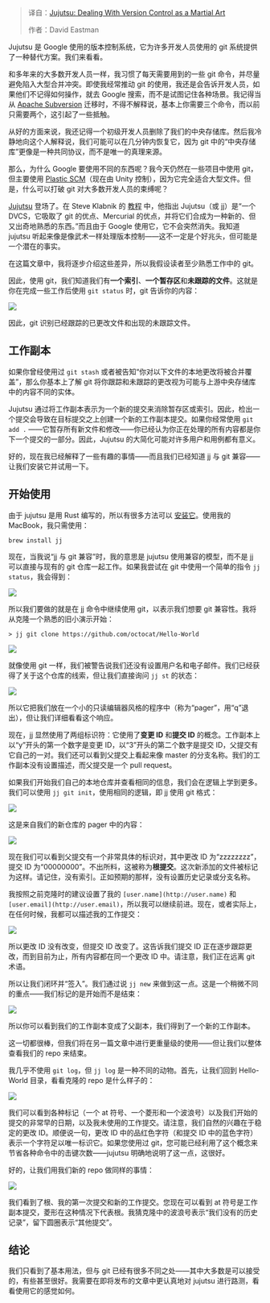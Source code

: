 
<!--
title: Jujutsu：像武术一样处理版本控制
cover: https://cdn.thenewstack.io/media/2025/02/db5c82a9-natalia-blauth-znrnassj8f0-unsplashb.jpg
-->

> 译自：[Jujutsu: Dealing With Version Control as a Martial Art](https://thenewstack.io/jujutsu-dealing-with-version-control-as-a-martial-art/)
> 
> 作者：David Eastman

Jujutsu 是 Google 使用的版本控制系统，它为许多开发人员使用的 git 系统提供了一种替代方案。我们来看看。

和多年来的大多数开发人员一样，我习惯了每天需要用到的一些 git 命令，并尽量避免陷入大型合并冲突。即使我经常推动 git 的使用，我还是会告诉开发人员，如果他们不记得如何操作，就去 Google 搜索，而不是试图记住各种场景。我记得当从 [Apache Subversion](https://en.wikipedia.org/wiki/Apache_Subversion) 迁移时，不得不解释说，基本上你需要三个命令，而以前只需要两个，这引起了一些抵触。

从好的方面来说，我还记得一个初级开发人员删除了我们的中央存储库。然后我冷静地向这个人解释说，我们可能可以在几分钟内恢复它，因为 git 中的“中央存储库”更像是一种共同协议，而不是唯一的真理来源。

那么，为什么 Google 要使用不同的东西呢？我今天仍然在一些项目中使用 git，但主要使用 [Plastic SCM](https://www.plasticscm.com/)（现在由 Unity 控制），因为它完全适合大型文件。但是，什么可以打破 git 对大多数开发人员的束缚呢？

[Jujutsu](https://github.com/jj-vcs/jj) 登场了。在 Steve Klabnik 的 [教程](https://steveklabnik.github.io/jujutsu-tutorial/introduction/what-is-jj-and-why-should-i-care.html) 中，他指出 Jujutsu（或 jj）是“一个 DVCS，它吸取了 git 的优点、Mercurial 的优点，并将它们合成为一种新的、但又出奇地熟悉的东西。”而且由于 Google 使用它，它不会突然消失。我知道 jujutsu 听起来像是像武术一样处理版本控制——这不一定是个好兆头，但可能是一个潜在的事实。

在这篇文章中，我将逐步介绍这些差异，所以我假设读者至少熟悉工作中的 git。

因此，使用 git，我们知道我们有**一个索引**、**一个暂存区**和**未跟踪的文件**。这就是你在完成一些工作后使用 `git status` 时，git 告诉你的内容：

![](https://cdn.thenewstack.io/media/2025/02/debb90ab-image-1024x619.png)

因此，git 识别已经跟踪的已更改文件和出现的未跟踪文件。

## 工作副本

如果你曾经使用过 `git stash` 或者被告知“你对以下文件的本地更改将被合并覆盖”，那么你基本上了解 git 将你跟踪和未跟踪的更改视为可能与上游中央存储库中的内容不同的实体。

Jujutsu 通过将工作副本表示为一个新的提交来消除暂存区或索引。因此，检出一个提交会导致在目标提交之上创建一个新的工作副本提交。如果你经常使用 `git add .` ——它暂存所有新文件和修改——你已经认为你正在处理的所有内容都是你下一个提交的一部分。因此，Jujutsu 的大简化可能对许多用户和用例都有意义。

好的，现在我已经解释了一些有趣的事情——而且我们已经知道 jj 与 git 兼容——让我们安装它并试用一下。

## 开始使用

由于 jujutsu 是用 Rust 编写的，所以有很多方法可以 [安装它](https://jj-vcs.github.io/jj/v0.23.0/install-and-setup/)。使用我的 MacBook，我只需使用：

```
brew install jj
```

现在，当我说“jj 与 git 兼容”时，我的意思是 jujutsu 使用兼容的模型，而不是 jj 可以直接与现有的 git 仓库一起工作。如果我尝试在 git 中使用一个简单的指令 `jj status`，我会得到：

![](https://cdn.thenewstack.io/media/2025/02/0df758b6-image-1-1024x172.png)

所以我们要做的就是在 jj 命令中继续使用 git，以表示我们想要 git 兼容性。我将从克隆一个熟悉的旧小演示开始：

```
> jj git clone https://github.com/octocat/Hello-World
```

![](https://cdn.thenewstack.io/media/2025/02/6c2a0bd2-image-2-1024x248.png)

就像使用 git 一样，我们被警告说我们还没有设置用户名和电子邮件。我们已经获得了关于这个仓库的线索，但让我们直接询问 `jj st` 的状态：

![](https://cdn.thenewstack.io/media/2025/02/52f7a09a-image-4-1024x166.png)

所以它把我们放在一个小的只读编辑器风格的程序中（称为“pager”，用“q”退出），但让我们详细看看这个响应。

现在，jj 显然使用了两组标识符：它使用了**变更 ID** 和**提交 ID** 的概念。工作副本上以“y”开头的第一个数字是变更 ID，以“3”开头的第二个数字是提交 ID，父提交有它自己的一对。我们还可以看到父提交上看起来像 master 的分支名称。我们的工作副本没有设置描述，而父提交是一个 pull request。

如果我们开始我们自己的本地仓库并查看相同的信息，我们会在逻辑上学到更多。我们可以使用 `jj git init`，使用相同的逻辑，即 jj 使用 git 格式：

![](https://cdn.thenewstack.io/media/2025/02/c4d6d8a0-image-5.png)

这是来自我们的新仓库的 pager 中的内容：

![](https://cdn.thenewstack.io/media/2025/02/32dc5ab6-image-6.png)

现在我们可以看到父提交有一个非常具体的标识对，其中更改 ID 为“zzzzzzzz”，提交 ID 为“00000000”。不出所料，这被称为**根提交**。这次新添加的文件被标记为这样。请记住，没有索引。正如预期的那样，没有设置历史记录或分支名称。

我按照之前克隆时的建议设置了我的 `[user.name](http://user.name)` 和 `[user.email](http://user.email)`，所以我可以继续前进。现在，或者实际上，在任何时候，我都可以描述我的工作提交：

![](https://cdn.thenewstack.io/media/2025/02/fb7728d2-image-7-1024x181.png)

所以更改 ID 没有改变，但提交 ID 改变了。这告诉我们提交 ID 正在逐步跟踪更改，而到目前为止，所有内容都在同一个更改 ID 中。请注意，我们正在远离 git 术语。

所以让我们闭环并“签入”。我们通过说 `jj new` 来做到这一点。这是一个稍微不同的重点——我们标记的是开始而不是结束：

![](https://cdn.thenewstack.io/media/2025/02/08d1495d-image-8-1024x426.png)

所以你可以看到我们的工作副本变成了父副本，我们得到了一个新的工作副本。

这一切都很棒，但我们将在另一篇文章中进行更重量级的使用——但让我们以整体查看我们的 repo 来结束。

我几乎不使用 `git log`，但 `jj log` 是一种不同的动物。首先，让我们回到 Hello-World 目录，看看克隆的 repo 是什么样子的：

![](https://cdn.thenewstack.io/media/2025/02/2e598680-image-9-1024x222.png)

我们可以看到各种标记（一个 at 符号、一个菱形和一个波浪号）以及我们开始的提交的非常早的日期，以及我未使用的工作提交。请注意，我们自然的兴趣在于稳定的更改 ID。顺便说一句，更改 ID 中的品红色字符（和提交 ID 中的蓝色字符）表示一个字符足以唯一标识它。如果您使用过 git，您可能已经利用了这个概念来节省各种命令中的击键次数——jujutsu 明确地说明了这一点，这很好。

好的，让我们用我们新的 repo 做同样的事情：

![](https://cdn.thenewstack.io/media/2025/02/6378a170-image-10.png)

我们看到了根、我的第一次提交和新的工作提交。您现在可以看到 at 符号是工作副本提交，菱形在这种情况下代表根。我猜克隆中的波浪号表示“我们没有的历史记录”，留下圆圈表示“其他提交”。

## 结论

我们只看到了基本用法，但与 git 已经有很多不同之处——其中大多数是可以接受的，有些甚至很好。我需要在即将发布的文章中更认真地对 jujutsu 进行路测，看看使用它的感觉如何。
